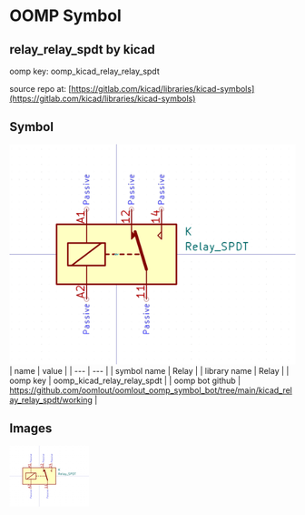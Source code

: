 # OOMP Symbol  
## relay_relay_spdt  by kicad  
  
oomp key: oomp_kicad_relay_relay_spdt  
  
source repo at: [https://gitlab.com/kicad/libraries/kicad-symbols](https://gitlab.com/kicad/libraries/kicad-symbols)  
## Symbol  
  
[![working.png](working_600.png)](working.png)  
| name | value | 
| --- | --- | 
| symbol name | Relay | 
| library name | Relay | 
| oomp key | oomp_kicad_relay_relay_spdt | 
| oomp bot github | https://github.com/oomlout/oomlout_oomp_symbol_bot/tree/main/kicad_relay_relay_spdt/working | 
## Images  
  
[![working.png](working_140.png)](working.png)  
